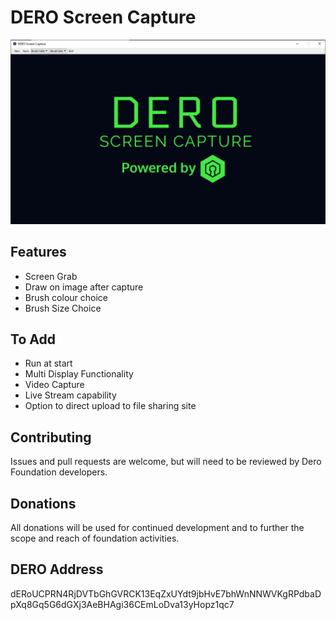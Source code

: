 # DERO Screen Capture

![DERO Screen Capture Tool](https://github.com/DERO-Joshy/DERO_Screen_Capture/blob/master/Screenshot.png)


## Features
* Screen Grab
* Draw on image after capture
* Brush colour choice
* Brush Size Choice

## To Add
* Run at start
* Multi Display Functionality
* Video Capture
* Live Stream capability
* Option to direct upload to file sharing site

## Contributing

Issues and pull requests are welcome, but will need to be reviewed by Dero Foundation developers.

## Donations

All donations will be used for continued development and to further the scope and reach of foundation activities.

## DERO Address

dERoUCPRN4RjDVTbGhGVRCK13EqZxUYdt9jbHvE7bhWnNNWVKgRPdbaDpXq8Gq5G6dGXj3AeBHAgi36CEmLoDva13yHopz1qc7

